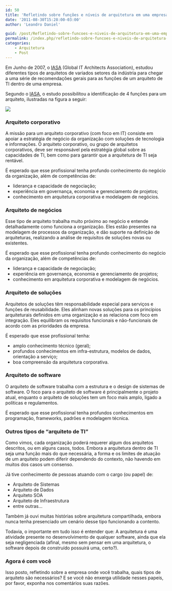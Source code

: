 ```yaml
---
id: 50
title: 'Refletindo sobre funções e níveis de arquitetura em uma empresa'
date: '2011-08-30T15:28:00-03:00'
author: 'Leandro Daniel'

guid: /post/Refletindo-sobre-funcoes-e-niveis-de-arquitetura-em-uma-empresa.aspx
permalink: /index.php/refletindo-sobre-funcoes-e-niveis-de-arquitetura-em-uma-empresa/
categories:
    - Arquitetura
    - Post
---
```


Em Junho de 2007, o [IASA](http://www.iasahome.org) (Global IT Architects Association), estudou diferentes tipos de arquitetos de variados setores da indústria para chegar a uma série de recomendações gerais para as funções de um arquiteto de TI dentro de uma empresa.

Segundo o [IASA](http://www.iasahome.org), o estudo possibilitou a identificação de 4 funções para um arquiteto, ilustradas na figura a seguir:

![](http://leandrodaniel.com/pics/ArchitectRoles.png)

### Arquiteto corporativo

A missão para um arquiteto corporativo (com foco em IT) consiste em apoiar a estratégia de negócio da organização com soluções de tecnologia e informações. O arquiteto corporativo, ou grupo de arquitetos corporativos, deve ser responsável pela estratégia global sobre as capacidades de TI, bem como para garantir que a arquitetura de TI seja rentável.

É esperado que esse profissional tenha profundo conhecimento do negócio da organização, além de competências de:

- liderança e capacidade de negociação;
- experiência em governança, economia e gerenciamento de projetos;
- conhecimento em arquitetura corporativa e modelagem de negócios.

### Arquiteto de negócios

Esse tipo de arquiteto trabalha muito próximo ao negócio e entende detalhadamente como funciona a organização. Eles estão presentes na modelagem de processos da organização, e dão suporte na definição de arquiteturas, realizando a análise de requisitos de soluções novas ou existentes.

É esperado que esse profissional tenha profundo conhecimento do negócio da organização, além de competências de:

- liderança e capacidade de negociação;
- experiência em governança, economia e gerenciamento de projetos;
- conhecimento em arquitetura corporativa e modelagem de negócios.

### Arquiteto de soluções

Arquitetos de soluções têm responsabilidade especial para serviços e funções de reusabilidade. Eles alinham novas soluções para os princípios arquiteturais definidos em uma organização e as relaciona com foco em integração. Eles equilibram os requisitos funcionais e não-funcionais de acordo com as prioridades da empresa.

É esperado que esse profissional tenha:

- amplo conhecimento técnico (geral);
- profundos conhecimentos em infra-estrutura, modelos de dados, orientação a serviço;
- boa compreensão da arquitetura corporativa.

### Arquiteto de software

O arquiteto de software trabalha com a estrutura e o design de sistemas de software. O foco para o arquiteto de software é principalmente o projeto atual, enquanto o arquiteto de soluções tem um foco mais amplo, ligado a políticas e regulamentos.

É esperado que esse profissional tenha profundos conhecimentos em programação, frameworks, padrões e modelagem técnica.

### Outros tipos de “arquiteto de TI”

Como vimos, cada organização poderá requerer algum dos arquitetos descritos, ou em alguns casos, todos. Embora a arquitetura dentro de TI seja uma função mais do que necessária, a forma e os limites de atuação de um arquiteto podem diferir dependendo do contexto, não havendo em muitos dos casos um consenso.

Já tive conhecimento de pessoas atuando com o cargo (ou papel) de:

- Arquiteto de Sistemas
- Arquiteto de Dados
- Arquiteto SOA
- Arquiteto de Infraestrutura
- entre outras…

Também já ouvi muitas histórias sobre arquitetura compartilhada, embora nunca tenha presenciado um cenário desse tipo funcionando a contento.

Todavia, o importante em tudo isso é entender que: A arquitetura é uma atividade presente no desenvolvimento de qualquer software, ainda que ela seja negligenciada (afinal, mesmo sem pensar em uma arquitetura, o software depois de construído possuirá uma, certo?).

### Agora é com você

Isso posto, refletindo sobre a empresa onde você trabalha, quais tipos de arquiteto são necessários? E se você não enxerga utilidade nesses papeis, por favor, exponha nos comentários suas razões.